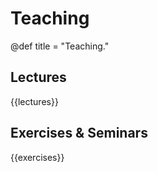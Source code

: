 # Teaching

@def title = "Teaching."

## Lectures

{{lectures}}

## Exercises & Seminars

{{exercises}}